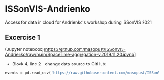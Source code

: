# ISSonVIS-Andrienko
Access for data in cloud for Andrienko's workshop during ISSonVIS 2021

## Excercise 1
(Jupyter notebook)[https://github.com/masopust/ISSonVIS-Andrienko/raw/main/SpaceTime-aggregation-v.2019.11.20.ipynb]
 - Block 4, line 2 - change data source to GitHub:
```python
events = pd.read_csv('https://raw.githubusercontent.com/masopust/ISSonVIS-Andrienko/main/lightnings_13_30-17_30.csv', sep=',', decimal='.', header=0, index_col='id', parse_dates=['date time'], date_parser=dt_parse)
```

